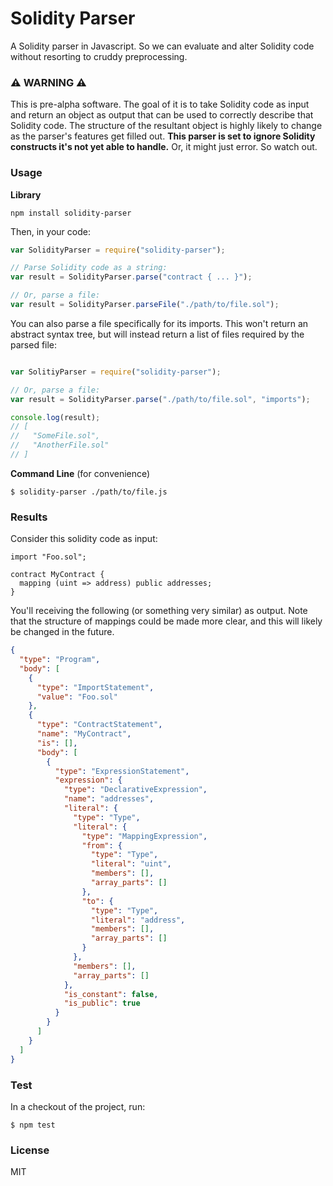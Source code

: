 # Solidity Parser

A Solidity parser in Javascript. So we can evaluate and alter Solidity code without resorting to cruddy preprocessing.  

### ⚠️ WARNING ⚠️

This is pre-alpha software. The goal of it is to take Solidity code as input and return an object as output that can be used to correctly describe that Solidity code. The structure of the resultant object is highly likely to change as the parser's features get filled out. **This parser is set to ignore Solidity constructs it's not yet able to handle.** Or, it might just error. So watch out.

### Usage

**Library**

```
npm install solidity-parser
```

Then, in your code:

```javascript
var SolidityParser = require("solidity-parser");

// Parse Solidity code as a string:
var result = SolidityParser.parse("contract { ... }");

// Or, parse a file:
var result = SolidityParser.parseFile("./path/to/file.sol");
```

You can also parse a file specifically for its imports. This won't return an abstract syntax tree, but will instead return a list of files required by the parsed file:

```javascript

var SolitiyParser = require("solidity-parser");

// Or, parse a file:
var result = SolidityParser.parse("./path/to/file.sol", "imports");

console.log(result);
// [
//   "SomeFile.sol",
//   "AnotherFile.sol"
// ]
```

**Command Line** (for convenience)

```
$ solidity-parser ./path/to/file.js
```

### Results

Consider this solidity code as input:

```
import "Foo.sol";

contract MyContract {
  mapping (uint => address) public addresses;
}
```

You'll receiving the following (or something very similar) as output. Note that the structure of mappings could be made more clear, and this will likely be changed in the future.

```json
{
  "type": "Program",
  "body": [
    {
      "type": "ImportStatement",
      "value": "Foo.sol"
    },
    {
      "type": "ContractStatement",
      "name": "MyContract",
      "is": [],
      "body": [
        {
          "type": "ExpressionStatement",
          "expression": {
            "type": "DeclarativeExpression",
            "name": "addresses",
            "literal": {
              "type": "Type",
              "literal": {
                "type": "MappingExpression",
                "from": {
                  "type": "Type",
                  "literal": "uint",
                  "members": [],
                  "array_parts": []
                },
                "to": {
                  "type": "Type",
                  "literal": "address",
                  "members": [],
                  "array_parts": []
                }
              },
              "members": [],
              "array_parts": []
            },
            "is_constant": false,
            "is_public": true
          }
        }
      ]
    }
  ]
}
```

### Test

In a checkout of the project, run:

```
$ npm test
```

### License

MIT
